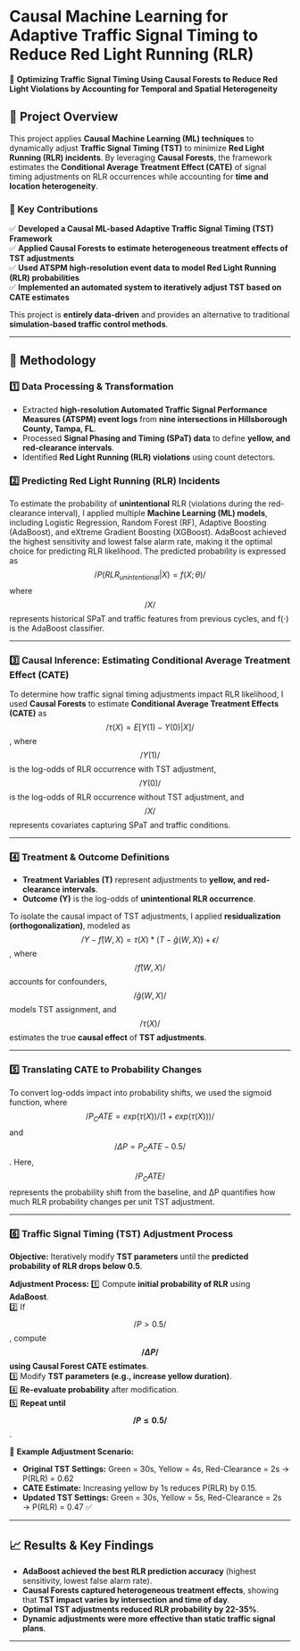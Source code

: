 # **Causal Machine Learning for Adaptive Traffic Signal Timing to Reduce Red Light Running (RLR)**
🚦 **Optimizing Traffic Signal Timing Using Causal Forests to Reduce Red Light Violations by Accounting for Temporal and Spatial Heterogeneity**  

## **📌 Project Overview**
This project applies **Causal Machine Learning (ML) techniques** to dynamically adjust **Traffic Signal Timing (TST)** to minimize **Red Light Running (RLR) incidents**. By leveraging **Causal Forests**, the framework estimates the **Conditional Average Treatment Effect (CATE)** of signal timing adjustments on RLR occurrences while accounting for **time and location heterogeneity**.

### **🔹 Key Contributions**
✅ **Developed a Causal ML-based Adaptive Traffic Signal Timing (TST) Framework**  
✅ **Applied Causal Forests to estimate heterogeneous treatment effects of TST adjustments**  
✅ **Used ATSPM high-resolution event data to model Red Light Running (RLR) probabilities**  
✅ **Implemented an automated system to iteratively adjust TST based on CATE estimates**  

This project is **entirely data-driven** and provides an alternative to traditional **simulation-based traffic control methods**.

---

## **🚀 Methodology**
### **1️⃣ Data Processing & Transformation**
- Extracted **high-resolution Automated Traffic Signal Performance Measures (ATSPM) event logs** from **nine intersections in Hillsborough County, Tampa, FL**.
- Processed **Signal Phasing and Timing (SPaT) data** to define **yellow, and red-clearance intervals**.
- Identified **Red Light Running (RLR) violations** using count detectors.

### **2️⃣ Predicting Red Light Running (RLR) Incidents**
To estimate the probability of **unintentional** RLR (violations during the red-clearance interval), I applied multiple **Machine Learning (ML) models**, including Logistic Regression, Random Forest (RF), Adaptive Boosting (AdaBoost), and eXtreme Gradient Boosting (XGBoost). AdaBoost achieved the highest sensitivity and lowest false alarm rate, making it the optimal choice for predicting RLR likelihood. The predicted probability is expressed as 
$$/ P(RLR_{unintentional} | X) = f(X; θ) /$$
where $$/ X /$$ represents historical SPaT and traffic features from previous cycles, and f(⋅) is the AdaBoost classifier.

---

### **3️⃣ Causal Inference: Estimating Conditional Average Treatment Effect (CATE)**
To determine how traffic signal timing adjustments impact RLR likelihood, I used **Causal Forests** to estimate **Conditional Average Treatment Effects (CATE)** as $$/ τ(X) = E[Y(1) - Y(0) | X] /$$, where $$/ Y(1) /$$ is the log-odds of RLR occurrence with TST adjustment, $$/ Y(0) /$$ is the log-odds of RLR occurrence without TST adjustment, and $$/ X /$$ represents covariates capturing SPaT and traffic conditions.

---

### **4️⃣ Treatment & Outcome Definitions**
- **Treatment Variables (T)** represent adjustments to **yellow, and red-clearance intervals**.
- **Outcome (Y)** is the log-odds of **unintentional RLR occurrence**.

To isolate the causal impact of TST adjustments, I applied **residualization (orthogonalization)**, modeled as $$/ Y - f̂(W, X) = τ(X) * (T - ĝ(W, X)) + ϵ /$$, where $$/ f̂(W, X) /$$ accounts for confounders, $$/ ĝ(W, X) /$$ models TST assignment, and $$/ τ(X) /$$ estimates the true **causal effect** of **TST adjustments**.

---

### **5️⃣ Translating CATE to Probability Changes**
To convert log-odds impact into probability shifts, we used the sigmoid function, where $$/ P_CATE = exp(τ(X)) / (1 + exp(τ(X))) /$$ and $$/ ΔP = P_CATE - 0.5 /$$. Here, $$/ P_CATE /$$ represents the probability shift from the baseline, and ΔP quantifies how much RLR probability changes per unit TST adjustment.

---

### **6️⃣ Traffic Signal Timing (TST) Adjustment Process**
**Objective:** Iteratively modify **TST parameters** until the **predicted probability of RLR drops below 0.5**.

**Adjustment Process:**
1️⃣ Compute **initial probability of RLR** using **AdaBoost**.  
2️⃣ If $$/ P > 0.5 /$$, compute **$$/ ΔP /$$ using Causal Forest CATE estimates**.  
3️⃣ Modify **TST parameters (e.g., increase yellow duration)**.  
4️⃣ **Re-evaluate probability** after modification.  
5️⃣ **Repeat until $$/ P ≤ 0.5 /$$**.  

🚦 **Example Adjustment Scenario:**  
- **Original TST Settings:** Green = 30s, Yellow = 4s, Red-Clearance = 2s → P(RLR) = 0.62  
- **CATE Estimate:** Increasing yellow by 1s reduces P(RLR) by 0.15.  
- **Updated TST Settings:** Green = 30s, Yellow = 5s, Red-Clearance = 2s → P(RLR) = 0.47 ✅  

---

## **📈 Results & Key Findings**
- **AdaBoost achieved the best RLR prediction accuracy** (highest sensitivity, lowest false alarm rate).  
- **Causal Forests captured heterogeneous treatment effects**, showing that **TST impact varies by intersection and time of day**.  
- **Optimal TST adjustments reduced RLR probability by 22-35%**.  
- **Dynamic adjustments were more effective than static traffic signal plans**.  

---
